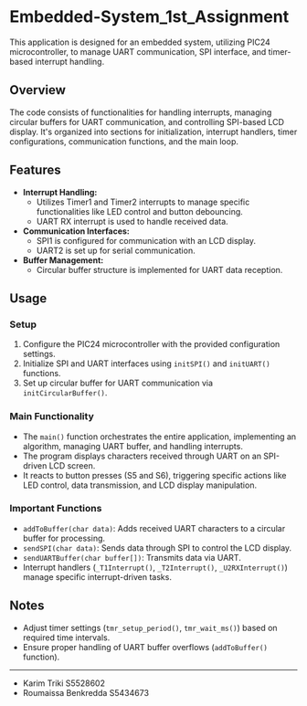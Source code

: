# Embedded-System_1st_Assignment

This application is designed for an embedded system, utilizing PIC24 microcontroller, to manage UART communication, SPI interface, and timer-based interrupt handling.

## Overview

The code consists of functionalities for handling interrupts, managing circular buffers for UART communication, and controlling SPI-based LCD display. It's organized into sections for initialization, interrupt handlers, timer configurations, communication functions, and the main loop.

## Features

- **Interrupt Handling:** 
    - Utilizes Timer1 and Timer2 interrupts to manage specific functionalities like LED control and button debouncing.
    - UART RX interrupt is used to handle received data.
- **Communication Interfaces:**
    - SPI1 is configured for communication with an LCD display.
    - UART2 is set up for serial communication.
- **Buffer Management:**
    - Circular buffer structure is implemented for UART data reception.

## Usage

### Setup
1. Configure the PIC24 microcontroller with the provided configuration settings.
2. Initialize SPI and UART interfaces using `initSPI()` and `initUART()` functions.
3. Set up circular buffer for UART communication via `initCircularBuffer()`.

### Main Functionality
- The `main()` function orchestrates the entire application, implementing an algorithm, managing UART buffer, and handling interrupts.
- The program displays characters received through UART on an SPI-driven LCD screen.
- It reacts to button presses (S5 and S6), triggering specific actions like LED control, data transmission, and LCD display manipulation.

### Important Functions
- `addToBuffer(char data)`: Adds received UART characters to a circular buffer for processing.
- `sendSPI(char data)`: Sends data through SPI to control the LCD display.
- `sendUARTBuffer(char buffer[])`: Transmits data via UART.
- Interrupt handlers (`_T1Interrupt()`, `_T2Interrupt()`, `_U2RXInterrupt()`) manage specific interrupt-driven tasks.

## Notes

- Adjust timer settings (`tmr_setup_period()`, `tmr_wait_ms()`) based on required time intervals.
- Ensure proper handling of UART buffer overflows (`addToBuffer()` function).

---

- Karim Triki S5528602
- Roumaissa Benkredda S5434673
